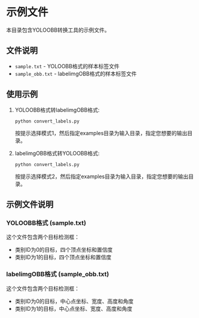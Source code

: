 # 示例文件

本目录包含YOLOOBB转换工具的示例文件。

## 文件说明

- `sample.txt` - YOLOOBB格式的样本标签文件
- `sample_obb.txt` - labelimgOBB格式的样本标签文件

## 使用示例

1. YOLOOBB格式转labelimgOBB格式:
   ```
   python convert_labels.py
   ```
   按提示选择模式1，然后指定examples目录为输入目录，指定您想要的输出目录。

2. labelimgOBB格式转YOLOOBB格式:
   ```
   python convert_labels.py
   ```
   按提示选择模式2，然后指定examples目录为输入目录，指定您想要的输出目录。

## 示例文件说明

### YOLOOBB格式 (sample.txt)
这个文件包含两个目标检测框：
- 类别ID为0的目标，四个顶点坐标和置信度
- 类别ID为1的目标，四个顶点坐标和置信度

### labelimgOBB格式 (sample_obb.txt)
这个文件包含两个目标检测框：
- 类别ID为0的目标，中心点坐标、宽度、高度和角度
- 类别ID为1的目标，中心点坐标、宽度、高度和角度 
